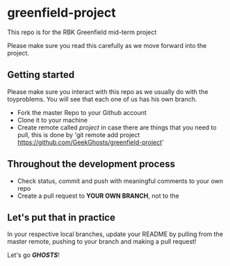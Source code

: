 # greenfield-project
This repo is for the RBK Greenfield mid-term project

Please make sure you read this carefully as we move forward into the project.

## Getting started
Please make sure you interact with this repo as we usually do with the toyproblems. You will see that each one of us has his own branch.

* Fork the master Repo to your Github account
* Clone it to your machine
* Create remote called _project_ in case there are things that you need to pull, this is done by 'git remote add project https://github.com/GeekGhosts/greenfield-project'

## Throughout the development process
* Check status, commit and push with meaningful comments to your own repo
* Create a pull request to **YOUR OWN BRANCH**, not to the

## Let's put that in practice
In your respective local branches, update your README by pulling from the master remote, pushing to your branch and making a pull request!

Let's go _**GHOSTS**_!
